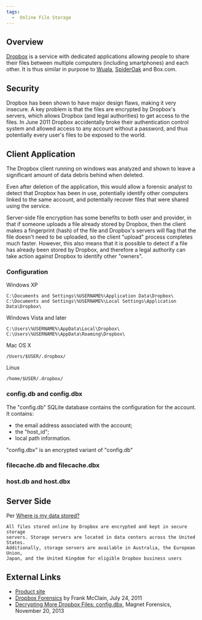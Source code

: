 ```yaml
---
tags:
  -  Online File Storage
---
```

## Overview

[Dropbox](https://www.dropbox.com/) is a service with dedicated applications
allowing people to share their files between multiple computers (including
smartphones) and each other. It is thus similar in purpose to
[Wuala](wuala.md), [SpiderOak](spideroak.md) and Box.com.

## Security

Dropbox has been shown to have major design flaws, making it very
insecure. A key problem is that the files are encrypted by Dropbox's
servers, which allows Dropbox (and legal authorities) to get access to
the files. In June 2011 Dropbox accidentally broke their authentication
control system and allowed access to any account without a password, and
thus potentially every user's files to be exposed to the world.

## Client Application

The Dropbox client running on windows was analyzed and shown to leave a
significant amount of data debris behind when deleted.

Even after deletion of the application, this would allow a forensic
analyst to detect that Dropbox has been in use, potentially identify
other computers linked to the same account, and potentially recover
files that were shared using the service.

Server-side file encryption has some benefits to both user and provider,
in that if someone uploads a file already stored by Dropbox, then the
client makes a fingerprint (hash) of the file and Dropbox's servers will
flag that the file doesn't need to be uploaded, so the client "upload"
process completes much faster. However, this also means that it is
possible to detect if a file has already been stored by Dropbox, and
therefore a legal authority can take action against Dropbox to identify
other "owners".

### Configuration

Windows XP

    C:\Documents and Settings\%USERNAME%\Application Data\Dropbox\
    C:\Documents and Settings\%USERNAME%\Local Settings\Application Data\Dropbox\

Windows Vista and later

    C:\Users\%USERNAME%\AppData\Local\Dropbox\
    C:\Users\%USERNAME%\AppData\Roaming\Dropbox\

Mac OS X

    /Users/$USER/.dropbox/

Linux

    /home/$USER/.dropbox/

### config.db and config.dbx

The "config.db" SQLite database contains the configuration for the
account. It contains:

- the email address associated with the account;
- the "host_id";
- local path information.

"config.dbx" is an encrypted variant of "config.db"

### filecache.db and filecache.dbx

### host.db and host.dbx

## Server Side

Per [Where is my data stored?](https://help.dropbox.com/security/physical-location-data-storage)

```
All files stored online by Dropbox are encrypted and kept in secure storage
servers. Storage servers are located in data centers across the United States.
Additionally, storage servers are available in Australia, the European Union,
Japan, and the United Kingdom for eligible Dropbox business users
```

## External Links

- [Product site](https://www.dropbox.com/)
- [Dropbox Forensics](https://www.forensicfocus.com/articles/dropbox-forensics/)
  by Frank McClain, July 24, 2011
- [Decrypting More Dropbox Files: config.dbx](https://www.magnetforensics.com/resources/),
  Magnet Forensics, November 20, 2013
